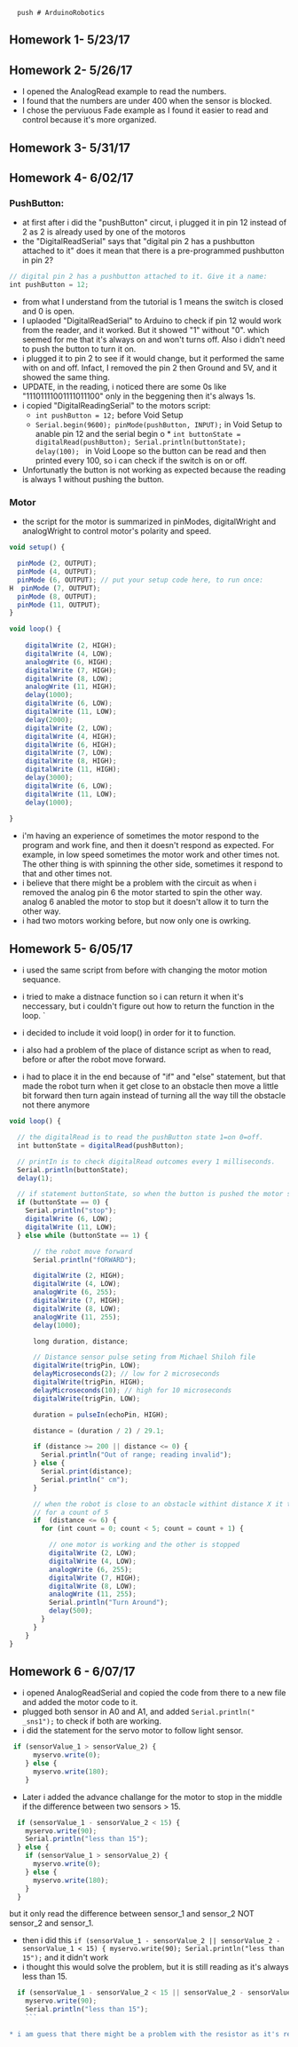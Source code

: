       push # ArduinoRobotics
## Homework 1- 5/23/17

## Homework 2- 5/26/17
* I opened the AnalogRead example to read the numbers.
* I found that the numbers are under 400 when the sensor is blocked.
* I chose the perviuous Fade example as I found it easier to read and control because it's more organized.

## Homework 3- 5/31/17

## Homework 4- 6/02/17
### PushButton:
* at first after i did the "pushButton" circut, i plugged it in pin 12 instead of 2 as 2 is already used by one of the motoros
* the "DigitalReadSerial" says that "digital pin 2 has a pushbutton attached to it" does it mean that there is a pre-programmed pushbutton in pin 2?
```Javascript
// digital pin 2 has a pushbutton attached to it. Give it a name:
int pushButton = 12;
```

* from what I understand from the tutorial is 1 means the switch is closed and 0 is open.
* I uplaoded "DigitalReadSerial" to Arduino to check if pin 12 would work from the reader, and it worked. But it showed "1" without "0". which seemed for me that it's always on and won't turns off. Also i didn't need to push the button to turn it on.
* i plugged it to pin 2 to see if it would change, but it performed the same with on and off. Infact, I removed the pin 2 then Ground and 5V, and it showed the same thing.
* UPDATE, in the reading, i noticed there are some 0s like "11101111001111011100" only in the beggening then it's always 1s.
* i copied "DigitalReadingSerial" to the motors script:
  * ```int pushButton = 12;``` before Void Setup
  * ```Serial.begin(9600); pinMode(pushButton, INPUT);``` in Void Setup to anable pin 12 and the serial begin
o  * ```int buttonState = digitalRead(pushButton); Serial.println(buttonState); delay(100); ``` in Void Loope so the button can be read and        then printed every 100, so i can check if the switch is on or off.
* Unfortunatly the button is not working as expected because the reading is always 1 without pushing the button.
### Motor
* the script for the motor is summarized in pinModes, digitalWright and analogWright to control motor's polarity and speed.
```Javascript 
void setup() {

  pinMode (2, OUTPUT);
  pinMode (4, OUTPUT);
  pinMode (6, OUTPUT); // put your setup code here, to run once:
H  pinMode (7, OUTPUT);
  pinMode (8, OUTPUT);
  pinMode (11, OUTPUT);
}

void loop() {
  
    digitalWrite (2, HIGH);
    digitalWrite (4, LOW);
    analogWrite (6, HIGH);
    digitalWrite (7, HIGH);
    digitalWrite (8, LOW);
    analogWrite (11, HIGH);
    delay(1000);
    digitalWrite (6, LOW);
    digitalWrite (11, LOW);
    delay(2000);
    digitalWrite (2, LOW);
    digitalWrite (4, HIGH);
    digitalWrite (6, HIGH);
    digitalWrite (7, LOW);
    digitalWrite (8, HIGH);
    digitalWrite (11, HIGH);
    delay(3000);
    digitalWrite (6, LOW);
    digitalWrite (11, LOW);
    delay(1000);
  
}
```
* i'm having an experience of sometimes the motor respond to the program and work fine, and then it doesn't respond as expected. For example, in low speed sometimes the motor work and other times not. The other thing is with spinning the other side, sometimes it respond to that and other times not.
* i believe that there might be a problem with the circuit as when i removed the analog pin 6 the motor started to spin the other way. analog 6 anabled the motor to stop but it doesn't allow it to turn the other way.
* i had two motors working before, but now only one is owrking.

## Homework 5- 6/05/17

* i used the same script from before with changing the motor motion sequance.
* i tried to make a distnace function so i can return it when it's neccessary, but i couldn't figure out how to return the function in the loop.
`

* i decided to include it void loop() in order for it to function.
* i also had a problem of the place of distance script as when to read, before or after the robot move forward.
* i had to place it in the end because of "if" and "else" statement, but that made the robot turn when it get close to an obstacle then move a little bit forward then turn again instead of turning all the way till the obstacle not there anymore
```Javascript
void loop() {

  // the digitalRead is to read the pushButton state 1=on 0=off.
  int buttonState = digitalRead(pushButton);

  // printIn is to check digitalRead outcomes every 1 milliseconds.
  Serial.println(buttonState);
  delay(1);

  // if statement buttonState, so when the button is pushed the motor start working.
  if (buttonState == 0) {
    Serial.println("stop");
    digitalWrite (6, LOW);
    digitalWrite (11, LOW);
  } else while (buttonState == 1) {

      // the robot move forward
      Serial.println("fORWARD");

      digitalWrite (2, HIGH);
      digitalWrite (4, LOW);
      analogWrite (6, 255);
      digitalWrite (7, HIGH);
      digitalWrite (8, LOW);
      analogWrite (11, 255);
      delay(1000);

      long duration, distance;

      // Distance sensor pulse seting from Michael Shiloh file
      digitalWrite(trigPin, LOW);
      delayMicroseconds(2); // low for 2 microseconds
      digitalWrite(trigPin, HIGH);
      delayMicroseconds(10); // high for 10 microseconds
      digitalWrite(trigPin, LOW);

      duration = pulseIn(echoPin, HIGH);

      distance = (duration / 2) / 29.1;

      if (distance >= 200 || distance <= 0) {
        Serial.println("Out of range; reading invalid");
      } else {
        Serial.print(distance);
        Serial.println(" cm");
      }

      // when the robot is close to an obstacle withint distance X it turns around
      // for a count of 5
      if  (distance <= 6) {
        for (int count = 0; count < 5; count = count + 1) {

          // one motor is working and the other is stopped
          digitalWrite (2, LOW);
          digitalWrite (4, LOW);
          analogWrite (6, 255);
          digitalWrite (7, HIGH);
          digitalWrite (8, LOW);
          analogWrite (11, 255);
          Serial.println("Turn Around");
          delay(500);
        }
      }
    }
}
```

## Homework 6 - 6/07/17

* i opened AnalogReadSerial and copied the code from there to a new file and added the motor code to it.
* plugged both sensor in A0 and A1, and added ``` Serial.println(" _sns1"); ``` to check if both are working.
* i did the statement for the servo motor to follow light sensor.
```Javascript    
 if (sensorValue_1 > sensorValue_2) {
      myservo.write(0);
    } else {
      myservo.write(180);
    }
```
* Later i added the advance challange for the motor to stop in the middle if the difference between two sensors > 15.
```Javascript
  if (sensorValue_1 - sensorValue_2 < 15) {
    myservo.write(90);
    Serial.println("less than 15");
  } else {
    if (sensorValue_1 > sensorValue_2) {
      myservo.write(0);
    } else {
      myservo.write(180);
    }
  }
  ```
  but it only read the difference between sensor_1 and sensor_2 NOT sensor_2 and sensor_1.
  
 * then i did this ```if (sensorValue_1 - sensorValue_2 || sensorValue_2 - sensorValue_1 < 15) {
    myservo.write(90);
    Serial.println("less than 15");``` and it didn't work
* i thought this would solve the problem, but it is still reading as it's always less than 15.
```Javascript
  if (sensorValue_1 - sensorValue_2 < 15 || sensorValue_2 - sensorValue_1 < 15) {
    myservo.write(90);
    Serial.println("less than 15");
    ```
    
* i am guess that there might be a problem with the resistor as it's red (250ohm) one not the orange (10k)
  
